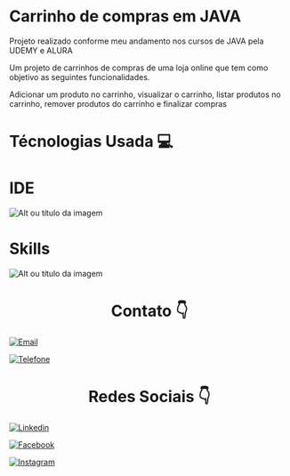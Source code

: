 <h1>Carrinho de compras em JAVA</h1>

<p>Projeto realizado conforme meu andamento nos cursos de JAVA pela UDEMY e ALURA</p>
   
<p>Um projeto de carrinhos de compras de uma loja online que tem como objetivo as seguintes funcionalidades.</p>
<p>Adicionar um produto no carrinho, visualizar o carrinho, listar produtos no carrinho, remover produtos do carrinho e finalizar compras</p>

<h1> Técnologias Usada 💻 </h1>

<h1> IDE </h1>

![Alt ou título da imagem](https://img.shields.io/badge/Visual_Studio_Code-0078D4?style=for-the-badge&logo=visual%20studio%20code&logoColor=white) 

<h1> Skills </h1>

![Alt ou título da imagem](https://img.shields.io/badge/Java-ED8B00?style=for-the-badge&logo=java&logoColor=white)

<div style=text-align:center><h1>Contato 👇</h1></div>

[![Email](https://img.shields.io/badge/Gmail-D14836?style=for-the-badge&logo=gmail&logoColor=white)](edson.eduardoengbonelli@gmail.com) 

[![Telefone](https://img.shields.io/badge/WhatsApp-25D366?style=for-the-badge&logo=whatsapp&logoColor=white)](55+(19)9-8351-4369)

<div style=text-align:center><h1> Redes Sociais 👇</h1></div>

[![Linkedin](https://img.shields.io/badge/LinkedIn-0077B5?style=for-the-badge&logo=linkedin&logoColor=white)](https://www.linkedin.com/in/edsonbonelli/)

[![Facebook](https://img.shields.io/badge/Facebook-1877F2?style=for-the-badge&logo=facebook&logoColor=white)](https://www.facebook.com/edsonebonelli)

[![Instagram](https://img.shields.io/badge/Instagram-E4405F?style=for-the-badge&logo=instagram&logoColor=white)](https://www.instagram.com/ee.bonelli/)
